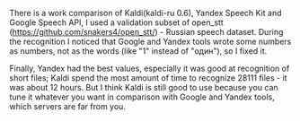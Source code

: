 There is a work comparison of Kaldi(kaldi-ru 0.6), Yandex Speech Kit and Google Speech API, I used a validation subset of open_stt (https://github.com/snakers4/open_stt/) - Russian speech dataset. During the recognition I noticed that Google and Yandex tools wrote some numbers as numbers, not as the words (like "1" instead of "один"), so I fixed it.

Finally, Yandex had the best values, especially it was good at recognition of short files; Kaldi spend the most amount of time to recognize 28111 files - it was about 12 hours. But I think Kaldi is still good to use because you can tune it whatever you want in comparison with Google and Yandex tools, which servers are far from you.
